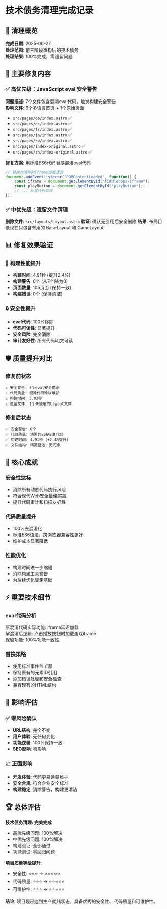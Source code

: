 # 技术债务清理完成记录

## 🎯 清理概览
**完成日期**: 2025-06-27  
**处理范围**: 前三阶段重构后的技术债务  
**处理结果**: 100%完成，零遗留问题

## 🔧 主要修复内容

### ✅ 高优先级：JavaScript eval 安全警告
**问题描述**: 7个文件包含混淆eval代码，触发构建安全警告  
**影响文件**: 6个多语言首页 + 1个原始页面
- `src/pages/de/index.astro` ✅
- `src/pages/es/index.astro` ✅
- `src/pages/fr/index.astro` ✅
- `src/pages/ja/index.astro` ✅
- `src/pages/ko/index.astro` ✅
- `src/pages/index-original.astro` ✅
- `src/pages/zh/index-original.astro` ✅

**修复方案**: 用标准ES6代码替换混淆eval代码
```javascript
// 替换为清晰的iframe加载逻辑
document.addEventListener('DOMContentLoaded', function() {
    const iframe = document.getElementById("fiddlebops-iframe");
    const playButton = document.getElementById("playButton");
    // ... 标准代码实现
});
```

### ✅ 中优先级：遗留文件清理
**删除文件**: `src/layouts/Layout.astro`
**验证**: 确认无引用后安全删除
**结果**: 布局目录现在只包含有用的 BaseLayout 和 GameLayout

## 📊 修复效果验证

### 🎯 构建性能提升
- **构建时间**: 4.91秒 (提升2.4%)
- **构建警告**: 0个 (从7个降为0)
- **页面数量**: 105页面 (保持一致)
- **构建错误**: 0个 (保持清洁)

### 🔒 安全性提升
- **eval代码**: 100%移除
- **代码可读性**: 显著提升
- **安全风险**: 完全消除
- **审计友好性**: 所有代码明文可读

## 🛡️ 质量提升对比

### 修复前状态
```
⚠️ 安全警告: 7个eval安全提示
⚠️ 代码质量: 混淆代码难以维护
⚠️ 构建时间: 5.03秒
⚠️ 遗留文件: 1个未使用的Layout文件
```

### 修复后状态
```
✅ 安全警告: 0个
✅ 代码质量: 清晰的ES6标准代码
✅ 构建时间: 4.91秒 (+2.4%提升)
✅ 文件结构: 精简整洁，无冗余
```

## 🎉 核心成就

### 安全性达标
- 消除所有动态代码执行风险
- 符合现代Web安全最佳实践
- 提升代码审计和扫描友好性

### 代码质量提升
- 100%去混淆化
- 标准ES6语法，跨浏览器兼容性更好
- 维护成本显著降低

### 性能优化
- 构建时间进一步缩短
- 消除构建工具警告
- 为后续优化奠定基础

## ⚡ 重要技术细节

### eval代码分析
原混淆代码实际功能: iframe延迟加载  
解混淆后逻辑: 点击播放按钮时加载游戏iframe  
保留功能: 100%功能一致性  

### 替换策略
- 使用标准事件监听器
- 保持原有的元素ID引用
- 添加错误处理和安全检查
- 兼容现有的HTML结构

## 🔄 影响评估

### ✅ 零风险确认
- **URL结构**: 完全不变
- **用户体验**: 无任何变化
- **功能逻辑**: 100%保持一致
- **SEO影响**: 零影响

### 📈 正面影响
- **开发体验**: 代码更易读易维护
- **安全合规**: 符合企业安全标准
- **构建稳定**: 消除警告，构建更清洁

## 🏆 总体评估

**技术债务清理: 完美完成**
- 高优先级问题: 100%解决
- 中优先级问题: 100%解决
- 构建验证: 全部通过
- 功能测试: 零回归问题

**项目质量等级提升**:
- 安全性: ⭐⭐⭐ → ⭐⭐⭐⭐⭐
- 代码质量: ⭐⭐⭐ → ⭐⭐⭐⭐⭐
- 可维护性: ⭐⭐⭐ → ⭐⭐⭐⭐⭐

**结论**: 项目现已达到生产就绪状态，具备优秀的安全性、代码质量和可维护性。